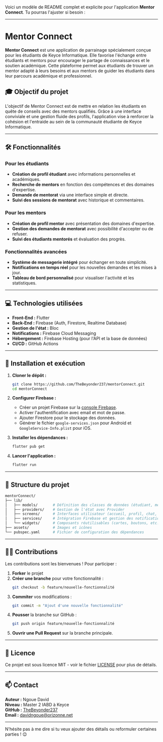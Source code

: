 Voici un modèle de README complet et explicite pour l'application **Mentor Connect**. Tu pourras l'ajuster si besoin :

---

# Mentor Connect

**Mentor Connect** est une application de parrainage spécialement conçue pour les étudiants de Keyce Informatique. Elle favorise l'échange entre étudiants et mentors pour encourager le partage de connaissances et le soutien académique. Cette plateforme permet aux étudiants de trouver un mentor adapté à leurs besoins et aux mentors de guider les étudiants dans leur parcours académique et professionnel.

## 🎓 Objectif du projet

L'objectif de Mentor Connect est de mettre en relation les étudiants en quête de conseils avec des mentors qualifiés. Grâce à une interface conviviale et une gestion fluide des profils, l'application vise à renforcer la cohésion et l'entraide au sein de la communauté étudiante de Keyce Informatique.

---

## 🛠️ Fonctionnalités

### Pour les étudiants
- **Création de profil étudiant** avec informations personnelles et académiques.
- **Recherche de mentors** en fonction des compétences et des domaines d'expertise.
- **Demande de mentorat** via une interface simple et directe.
- **Suivi des sessions de mentorat** avec historique et commentaires.

### Pour les mentors
- **Création de profil mentor** avec présentation des domaines d'expertise.
- **Gestion des demandes de mentorat** avec possibilité d'accepter ou de refuser.
- **Suivi des étudiants mentorés** et évaluation des progrès.

### Fonctionnalités avancées
- **Système de messagerie intégré** pour échanger en toute simplicité.
- **Notifications en temps réel** pour les nouvelles demandes et les mises à jour.
- **Tableau de bord personnalisé** pour visualiser l'activité et les statistiques.

---

## 💻 Technologies utilisées

- **Front-End :** Flutter  
- **Back-End :** Firebase (Auth, Firestore, Realtime Database)  
- **Gestion de l'état :** Bloc  
- **Notifications :** Firebase Cloud Messaging  
- **Hébergement :** Firebase Hosting (pour l'API et la base de données)  
- **CI/CD :** GitHub Actions  

---

## 🚀 Installation et exécution

1. **Cloner le dépôt :**  
   ```bash
   git clone https://github.com/TheBeyonder237/mentorConnect.git
   cd mentorConnect
   ```

2. **Configurer Firebase :**  
   - Créer un projet Firebase sur la [console Firebase](https://console.firebase.google.com/).  
   - Activer l'authentification avec email et mot de passe.  
   - Ajouter Firestore pour le stockage des données.  
   - Générer le fichier `google-services.json` pour Android et `GoogleService-Info.plist` pour iOS.  

3. **Installer les dépendances :**  
   ```bash
   flutter pub get
   ```

4. **Lancer l'application :**  
   ```bash
   flutter run
   ```

---

## 📝 Structure du projet

```bash
mentorConnect/
├── lib/
│   ├── models/       # Définition des classes de données (étudiant, mentor, session)
│   ├── providers/    # Gestion de l'état avec Provider
│   ├── screens/      # Interfaces utilisateur (accueil, profil, chat, etc.)
│   ├── services/     # Intégration Firebase et gestion des notifications
│   └── widgets/      # Composants réutilisables (cartes, boutons, etc.)
├── assets/           # Images et icônes
└── pubspec.yaml      # Fichier de configuration des dépendances
```

---

## 🧑‍💻 Contributions

Les contributions sont les bienvenues ! Pour participer :  
1. **Forker** le projet  
2. **Créer une branche** pour votre fonctionnalité :  
   ```bash
   git checkout -b feature/nouvelle-fonctionnalité
   ```
3. **Commiter** vos modifications :  
   ```bash
   git commit -m "Ajout d'une nouvelle fonctionnalité"
   ```
4. **Pousser** la branche sur GitHub :  
   ```bash
   git push origin feature/nouvelle-fonctionnalité
   ```
5. **Ouvrir une Pull Request** sur la branche principale.  

---

## 📝 Licence

Ce projet est sous licence MIT - voir le fichier [LICENSE](LICENSE) pour plus de détails.

---

## 📫 Contact

**Auteur :** Ngoue David  
**Niveau :** Master 2 IABD à Keyce  
**GitHub :** [TheBeyonder237](https://github.com/TheBeyonder237)  
**Email :** davidngoue@orizonne.net  

---

N'hésite pas à me dire si tu veux ajouter des détails ou reformuler certaines parties ! 😉
